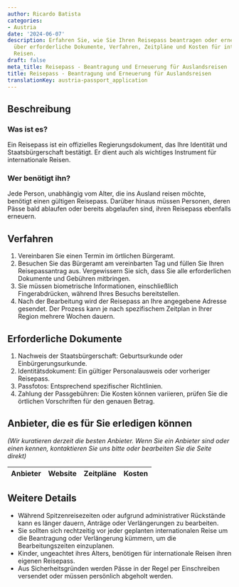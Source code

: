 ```yaml
---
author: Ricardo Batista
categories:
- Austria
date: '2024-06-07'
description: Erfahren Sie, wie Sie Ihren Reisepass beantragen oder erneuern. Alles
  über erforderliche Dokumente, Verfahren, Zeitpläne und Kosten für internationale
  Reisen.
draft: false
meta_title: Reisepass - Beantragung und Erneuerung für Auslandsreisen
title: Reisepass - Beantragung und Erneuerung für Auslandsreisen
translationKey: austria-passport_application
---
```



## Beschreibung
### Was ist es?
Ein Reisepass ist ein offizielles Regierungsdokument, das Ihre Identität und Staatsbürgerschaft bestätigt. Er dient auch als wichtiges Instrument für internationale Reisen.

### Wer benötigt ihn?
Jede Person, unabhängig vom Alter, die ins Ausland reisen möchte, benötigt einen gültigen Reisepass. Darüber hinaus müssen Personen, deren Pässe bald ablaufen oder bereits abgelaufen sind, ihren Reisepass ebenfalls erneuern.

## Verfahren
1. Vereinbaren Sie einen Termin im örtlichen Bürgeramt.
2. Besuchen Sie das Bürgeramt am vereinbarten Tag und füllen Sie Ihren Reisepassantrag aus. Vergewissern Sie sich, dass Sie alle erforderlichen Dokumente und Gebühren mitbringen.
3. Sie müssen biometrische Informationen, einschließlich Fingerabdrücken, während Ihres Besuchs bereitstellen.
4. Nach der Bearbeitung wird der Reisepass an Ihre angegebene Adresse gesendet. Der Prozess kann je nach spezifischem Zeitplan in Ihrer Region mehrere Wochen dauern.

## Erforderliche Dokumente
1. Nachweis der Staatsbürgerschaft: Geburtsurkunde oder Einbürgerungsurkunde.
2. Identitätsdokument: Ein gültiger Personalausweis oder vorheriger Reisepass.
3. Passfotos: Entsprechend spezifischer Richtlinien.
4. Zahlung der Passgebühren: Die Kosten können variieren, prüfen Sie die örtlichen Vorschriften für den genauen Betrag.

## Anbieter, die es für Sie erledigen können

_(Wir kuratieren derzeit die besten Anbieter. Wenn Sie ein Anbieter sind oder einen kennen, kontaktieren Sie uns bitte oder bearbeiten Sie die Seite direkt)_

| Anbieter | Website | Zeitpläne | Kosten |
| --------------- | --------------- | :-------------: | :-------------: |

## Weitere Details

- Während Spitzenreisezeiten oder aufgrund administrativer Rückstände kann es länger dauern, Anträge oder Verlängerungen zu bearbeiten.
- Sie sollten sich rechtzeitig vor jeder geplanten internationalen Reise um die Beantragung oder Verlängerung kümmern, um die Bearbeitungszeiten einzuplanen.
- Kinder, ungeachtet ihres Alters, benötigen für internationale Reisen ihren eigenen Reisepass.
- Aus Sicherheitsgründen werden Pässe in der Regel per Einschreiben versendet oder müssen persönlich abgeholt werden.